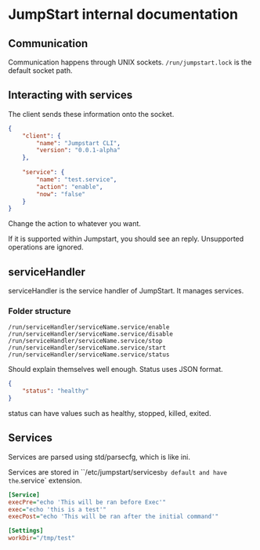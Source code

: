 # JumpStart internal documentation

## Communication
Communication happens through UNIX sockets. `/run/jumpstart.lock` is the default socket path.

## Interacting with services

The client sends these information onto the socket.

```json
{
    "client": {
        "name": "Jumpstart CLI",
        "version": "0.0.1-alpha"
    },
    
    "service": {
        "name": "test.service",
        "action": "enable",
        "now": "false"
    }    
}
```

Change the action to whatever you want.

If it is supported within Jumpstart, you should see an reply. Unsupported operations are ignored.

## serviceHandler
serviceHandler is the service handler of JumpStart. It manages services.

### Folder structure
```
/run/serviceHandler/serviceName.service/enable
/run/serviceHandler/serviceName.service/disable
/run/serviceHandler/serviceName.service/stop
/run/serviceHandler/serviceName.service/start
/run/serviceHandler/serviceName.service/status
```
Should explain themselves well enough.
Status uses JSON format.

```json
{
    "status": "healthy" 
}
```

status can have values such as healthy, stopped, killed, exited.

## Services
Services are parsed using std/parsecfg, which is like ini.

Services are stored in ``/etc/jumpstart/services` by default and have the `.service` extension.

```ini
[Service]
execPre="echo 'This will be ran before Exec'"
exec="echo 'this is a test'"
execPost="echo 'This will be ran after the initial command'"

[Settings]
workDir="/tmp/test"
```